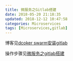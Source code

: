 ```yaml
---
title: 微服务之Gitlab搭建
date: 2018-05-20 21:18:35
updated: 2018-12-12 10:47:58
categories: Microservices
tags: [Microservices,gitlab]
---
```


博客见[dcoker swarm安装gitlab](https://blog.iexxk.com/2017/12/11/Dcoker-Swarm-install-gitlab/)

操作步骤见[微服务之gitlab搭建]()

